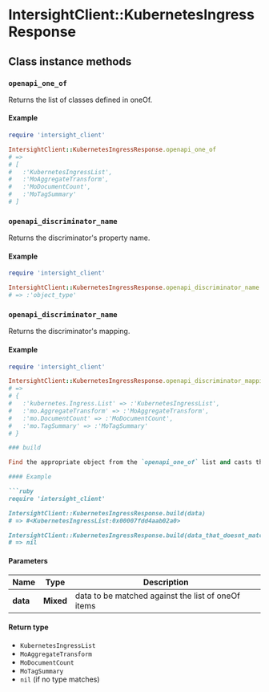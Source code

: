 # IntersightClient::KubernetesIngressResponse

## Class instance methods

### `openapi_one_of`

Returns the list of classes defined in oneOf.

#### Example

```ruby
require 'intersight_client'

IntersightClient::KubernetesIngressResponse.openapi_one_of
# =>
# [
#   :'KubernetesIngressList',
#   :'MoAggregateTransform',
#   :'MoDocumentCount',
#   :'MoTagSummary'
# ]
```

### `openapi_discriminator_name`

Returns the discriminator's property name.

#### Example

```ruby
require 'intersight_client'

IntersightClient::KubernetesIngressResponse.openapi_discriminator_name
# => :'object_type'
```

### `openapi_discriminator_name`

Returns the discriminator's mapping.

#### Example

```ruby
require 'intersight_client'

IntersightClient::KubernetesIngressResponse.openapi_discriminator_mapping
# =>
# {
#   :'kubernetes.Ingress.List' => :'KubernetesIngressList',
#   :'mo.AggregateTransform' => :'MoAggregateTransform',
#   :'mo.DocumentCount' => :'MoDocumentCount',
#   :'mo.TagSummary' => :'MoTagSummary'
# }

### build

Find the appropriate object from the `openapi_one_of` list and casts the data into it.

#### Example

```ruby
require 'intersight_client'

IntersightClient::KubernetesIngressResponse.build(data)
# => #<KubernetesIngressList:0x00007fdd4aab02a0>

IntersightClient::KubernetesIngressResponse.build(data_that_doesnt_match)
# => nil
```

#### Parameters

| Name | Type | Description |
| ---- | ---- | ----------- |
| **data** | **Mixed** | data to be matched against the list of oneOf items |

#### Return type

- `KubernetesIngressList`
- `MoAggregateTransform`
- `MoDocumentCount`
- `MoTagSummary`
- `nil` (if no type matches)

